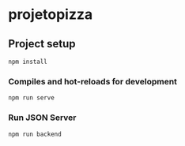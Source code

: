 # projetopizza

## Project setup
```
npm install
```

### Compiles and hot-reloads for development
```
npm run serve
```

### Run JSON Server
```
npm run backend
```

